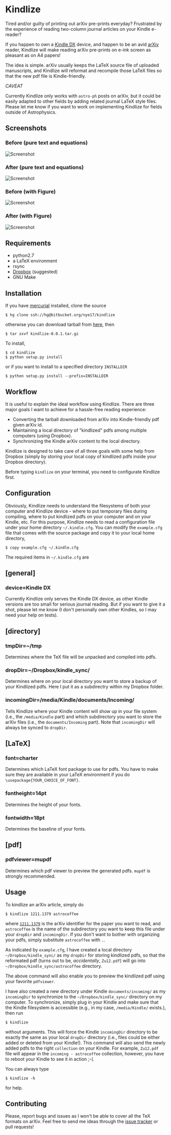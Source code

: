 
Kindlize
========

Tired and/or guilty of printing out arXiv pre-prints everyday? Frustrated by
the experience of reading two-column journal articles on your Kindle e-reader?

If you happen to own a [Kindle
DX](http://www.amazon.com/Kindle-DX-Wireless-Reader-3G-Global/dp/B002GYWHSQ)
device, and happen to be an avid [arXiv](http://arxiv.org/) reader, Kindlize
will make reading arXiv pre-prints on e-ink screen as pleasant as on A4 papers!

The idea is simple. arXiv usually keeps the LaTeX source file of uploaded
manuscripts, and Kindlize will reformat and recompile those LaTeX files so
that the new pdf file is Kindle-friendly.

_CAVEAT_

Currently Kindlize only works with `astro-ph` posts on arXiv, but it could
be easily adapted to other fields by adding related journal LaTeX style
files. Please let me know if you want to work on implementing Kindlize for
fields outside of Astrophysics.


Screenshots
-----------

### Before (pure text and equations)

![Screenshot](http://bitbucket.org/nye17/kindlize/raw/default/screenshots/textpage_before_small_framed.png)


### After (pure text and equations)

![Screenshot](http://bitbucket.org/nye17/kindlize/raw/default/screenshots/textpage_after_small_framed.png)


### Before (with Figure)

![Screenshot](http://bitbucket.org/nye17/kindlize/raw/default/screenshots/figpage_before_small_framed.png)

### After (with Figure)

![Screenshot](http://bitbucket.org/nye17/kindlize/raw/default/screenshots/figpage_after_small_framed.png)


Requirements
------------

* python2.7
* a LaTeX environment
* rsync
* [Dropbox](http://db.tt/i5xwlaj9) (suggested)
* GNU Make


Installation
------------

If you have [mercurial](http://mercurial.selenic.com) installed, clone
the source

    $ hg clone ssh://hg@bitbucket.org/nye17/kindlize 

otherwise you can download tarball from
[here](https://bitbucket.org/nye17/kindlize/downloads), then
    
    $ tar zxvf kindlize-0.0.1.tar.gz
    
To install,

    $ cd kindlize
    $ python setup.py install

or if you want to install to a specified directory `INSTALLDIR`

    $ python setup.py install --prefix=INSTALLDIR


Workflow
--------

It is useful to explain the ideal workflow using Kindlize. There are three
major goals I want to achieve for a hassle-free reading experience:

* Converting the tarball downloaded from arXiv into Kindle-friendly pdf given arXiv id.
* Maintaining a local directory of "kindlized" pdfs among multiple computers (using Dropbox).
* Synchronizing the Kindle arXiv content to the local directory. 

Kindlize is designed to take care of all three goals with some help from
Dropbox (simply by storing your local copy of kindlized pdfs inside your
Dropbox directory).

Before typing `kindlize` on your terminal, you need to configurate Kindlize first.


Configuration
-------------

Obviously, Kindlize needs to understand the filesystems of both your computer
and Kindlize device - where to put temporary files during compiling, where
to put kindlized pdfs on your computer and on your Kindle, etc. For this
purpose, Kindlize needs to read a configuration file under your home directory
`~/.kindle.cfg`. You can modify the `example.cfg` file that comes with the
source package and copy it to your local home directory,

    $ copy example.cfg ~/.kindle.cfg

The required items in `~/.kindle.cfg` are

## [general]

### device=Kindle DX

Currently Kindlize only serves the Kindle DX device, as other Kindle versions
are too small for serious journal reading. But if you want to give it a shot,
please let me know (I don't personally own other Kindles, so I may need your
help on tests).

## [directory]

### tmpDir=~/tmp

Determines where the TeX file will be unpacked and compiled into pdfs.

### dropDir=~/Dropbox/kindle_sync/

Determines where on your local directory you want to store a backup of your
Kindlized pdfs. Here I put it as a subdirectry within my Dropbox folder.

### incomingDir=/media/Kindle/documents/Incoming/

Tells Kindlize where your Kindle content will show up in your file system
(i.e., the `/media/Kindle` part) and which subdirectory you want to store the
arXiv files (i.e., the `documents/Incoming` part). Note that `incomingDir`
will always be synced to `dropDir`.

## [LaTeX]

### font=charter

Determines which LaTeX font package to use for pdfs. You have to
make sure they are available in your LaTeX environment if you do
`\usepackage{YOUR_CHOICE_OF_FONT}`.

### fontheight=14pt

Determines the height of your fonts.

### fontwidth=18pt

Determines the baseline of your fonts.

## [pdf]

### pdfviewer=mupdf

Determines which pdf viewer to preview the generated pdfs. `mupdf` is
strongly recommended.
 

Usage
-----

To kindlize an arXiv article, simply do

    $ kindlize 1211.1379 astrocoffee

where [`1211.1379`](http://arxiv.org/abs/1211.1379) is the arXiv identifier for
the paper you want to read, and `astrocoffee` is the name of the subdirectory
you want to keep this file under your `dropDir` and `incomingDir`. If you
don't want to bother with organizing your pdfs, simply substitute `astrocoffee`
with `.`.

As indicated by `example.cfg`, I have created a local directory
`~/Dropbox/kindle_sync/` as my `dropDir` for storing kindlized pdfs, so that
the reformated pdf (turns out to be, _accidentally_, `Zu12.pdf`) will go into
`~/Dropbox/kindle_sync/astrocoffee` directory.

The above command will also enable you to preview the kindlized pdf using
your favorite `pdfviewer`.

I have also created a new directory under Kindle `documents/incoming/` as my
`incomingDir` to synchronize to the `~/Dropbox/kindle_sync/` directory on
my computer. To synchronize, simply plug in your Kindle and make sure that
the Kindle filesystem is accessible (e.g., in my case, `/media/Kindle/`
exists.), then run

    $ kindlize

without arguments. This will force the Kindle `incomingDir` directory to
be exactly the same as your local `dropDir` directory (i.e., files could
be either added or deleted from your Kindle!). This command will also send
the newly added pdfs to the right `collection` on your Kindle. For example,
`Zu12.pdf` file will appear in the `incoming - astrocoffee` collection,
however, you have to reboot your Kindle to see it in action ;-(.


You can always type

    $ kindlize -h

for help.



Contributing
------------

Please, report bugs and issues as I won't be able to cover all the TeX
formats on arXiv. Feel free to send me ideas through the [issue tracker][]
or pull requests!

[issue tracker]: http://bitbucket.org/nye17/kindlize/issues

